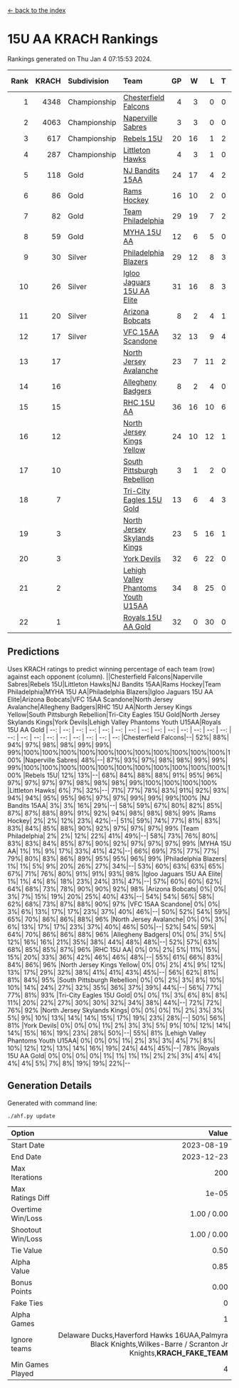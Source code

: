 [<- back to the index](readme.md)
# 15U AA KRACH Rankings
Rankings generated on Thu Jan  4 07:15:53 2024.

Rank|KRACH|Subdivision|Team|GP|W|L|T|OTW|OTL|SoS|Exp Wins|Win Diff
---:|---:|:---|:---|---:|---:|---:|---:|---:|---:|---:|---:|---:
1|4348|Championship|[Chesterfield Falcons](https://gamesheetstats.com/seasons/3659/teams/143334/schedule)|4|3|0|0|1|0|148|4.8|-0.0
2|4063|Championship|[Naperville Sabres](https://gamesheetstats.com/seasons/3659/teams/143335/schedule)|3|3|0|0|0|0|174|3.8|-0.0
3|617|Championship|[Rebels 15U](https://gamesheetstats.com/seasons/3659/teams/140654/schedule)|20|16|1|2|0|1|451|17.8|-0.0
4|287|Championship|[Littleton Hawks](https://gamesheetstats.com/seasons/3659/teams/177078/schedule)|4|3|1|0|0|0|156|3.8|-0.0
5|118|Gold|[NJ Bandits 15AA](https://gamesheetstats.com/seasons/3659/teams/140648/schedule)|24|17|4|2|0|1|99|18.9|0.0
6|86|Gold|[Rams Hockey](https://gamesheetstats.com/seasons/3659/teams/140653/schedule)|16|10|2|0|2|2|282|12.9|0.0
7|82|Gold|[Team Philadelphia](https://gamesheetstats.com/seasons/3659/teams/140657/schedule)|29|19|7|2|1|0|95|21.9|0.0
8|59|Gold|[MYHA 15U AA](https://gamesheetstats.com/seasons/3659/teams/140647/schedule)|12|6|5|0|1|0|402|7.9|0.0
9|30|Silver|[Philadelphia Blazers](https://gamesheetstats.com/seasons/3659/teams/140652/schedule)|29|12|8|3|5|1|28|19.4|0.0
10|26|Silver|[Igloo Jaguars 15U AA Elite](https://gamesheetstats.com/seasons/3659/teams/140645/schedule)|31|16|8|3|2|2|26|20.4|0.0
11|20|Silver|[Arizona Bobcats](https://gamesheetstats.com/seasons/3659/teams/143338/schedule)|8|2|4|1|0|1|133|3.4|0.0
12|17|Silver|[VFC 15AA Scandone](https://gamesheetstats.com/seasons/3659/teams/140659/schedule)|32|13|9|4|2|4|175|17.9|0.0
13|17||[North Jersey Avalanche](https://gamesheetstats.com/seasons/3659/teams/140649/schedule)|23|7|11|2|2|1|231|10.9|0.0
14|16||[Allegheny Badgers](https://gamesheetstats.com/seasons/3659/teams/143336/schedule)|8|2|4|0|1|1|565|3.9|0.0
15|15||[RHC 15U AA](https://gamesheetstats.com/seasons/3659/teams/140655/schedule)|36|16|10|6|0|4|31|19.9|0.0
16|12||[North Jersey Kings Yellow](https://gamesheetstats.com/seasons/3659/teams/140650/schedule)|24|10|12|1|1|0|52|12.4|0.0
17|10||[South Pittsburgh Rebellion](https://gamesheetstats.com/seasons/3659/teams/144442/schedule)|3|1|2|0|0|0|163|1.9|0.0
18|7||[Tri-City Eagles 15U Gold](https://gamesheetstats.com/seasons/3659/teams/140658/schedule)|13|6|4|3|0|0|9|8.4|0.0
19|3||[North Jersey Skylands Kings](https://gamesheetstats.com/seasons/3659/teams/140651/schedule)|23|5|16|1|0|1|98|6.4|0.0
20|3||[York Devils](https://gamesheetstats.com/seasons/3659/teams/140660/schedule)|32|6|22|0|2|2|43|8.9|0.0
21|2||[Lehigh Valley Phantoms Youth U15AA](https://gamesheetstats.com/seasons/3659/teams/140646/schedule)|34|8|25|0|0|1|21|8.9|0.0
22|1||[Royals 15U AA Gold](https://gamesheetstats.com/seasons/3659/teams/140656/schedule)|32|0|30|0|2|0|26|2.9|0.0

## Predictions
Uses KRACH ratings to predict winning percentage of each team (row) against each opponent (column).
||Chesterfield Falcons|Naperville Sabres|Rebels 15U|Littleton Hawks|NJ Bandits 15AA|Rams Hockey|Team Philadelphia|MYHA 15U AA|Philadelphia Blazers|Igloo Jaguars 15U AA Elite|Arizona Bobcats|VFC 15AA Scandone|North Jersey Avalanche|Allegheny Badgers|RHC 15U AA|North Jersey Kings Yellow|South Pittsburgh Rebellion|Tri-City Eagles 15U Gold|North Jersey Skylands Kings|York Devils|Lehigh Valley Phantoms Youth U15AA|Royals 15U AA Gold
| --: | --: | --: | --: | --: | --: | --: | --: | --: | --: | --: | --: | --: | --: | --: | --: | --: | --: | --: | --: | --: | --: | --: 
|Chesterfield Falcons|--| 52%| 88%| 94%| 97%| 98%| 98%| 99%| 99%| 99%|100%|100%|100%|100%|100%|100%|100%|100%|100%|100%|100%|100%
|Naperville Sabres| 48%|--| 87%| 93%| 97%| 98%| 98%| 99%| 99%| 99%|100%|100%|100%|100%|100%|100%|100%|100%|100%|100%|100%|100%
|Rebels 15U| 12%| 13%|--| 68%| 84%| 88%| 88%| 91%| 95%| 96%| 97%| 97%| 97%| 97%| 98%| 98%| 98%| 99%|100%|100%|100%|100%
|Littleton Hawks|  6%|  7%| 32%|--| 71%| 77%| 78%| 83%| 91%| 92%| 93%| 94%| 94%| 95%| 95%| 96%| 97%| 97%| 99%| 99%| 99%|100%
|NJ Bandits 15AA|  3%|  3%| 16%| 29%|--| 58%| 59%| 67%| 80%| 82%| 85%| 87%| 87%| 88%| 89%| 91%| 92%| 94%| 98%| 98%| 98%| 99%
|Rams Hockey|  2%|  2%| 12%| 23%| 42%|--| 51%| 59%| 74%| 77%| 81%| 83%| 83%| 84%| 85%| 88%| 90%| 92%| 97%| 97%| 97%| 99%
|Team Philadelphia|  2%|  2%| 12%| 22%| 41%| 49%|--| 58%| 73%| 76%| 80%| 83%| 83%| 84%| 85%| 87%| 90%| 92%| 97%| 97%| 97%| 99%
|MYHA 15U AA|  1%|  1%|  9%| 17%| 33%| 41%| 42%|--| 66%| 69%| 75%| 77%| 77%| 79%| 80%| 83%| 86%| 89%| 95%| 95%| 96%| 99%
|Philadelphia Blazers|  1%|  1%|  5%|  9%| 20%| 26%| 27%| 34%|--| 53%| 60%| 63%| 63%| 65%| 67%| 71%| 76%| 80%| 91%| 91%| 93%| 98%
|Igloo Jaguars 15U AA Elite|  1%|  1%|  4%|  8%| 18%| 23%| 24%| 31%| 47%|--| 57%| 60%| 60%| 62%| 64%| 68%| 73%| 78%| 90%| 90%| 92%| 98%
|Arizona Bobcats|  0%|  0%|  3%|  7%| 15%| 19%| 20%| 25%| 40%| 43%|--| 54%| 54%| 56%| 58%| 62%| 68%| 73%| 87%| 88%| 90%| 97%
|VFC 15AA Scandone|  0%|  0%|  3%|  6%| 13%| 17%| 17%| 23%| 37%| 40%| 46%|--| 50%| 52%| 54%| 59%| 65%| 70%| 86%| 86%| 88%| 96%
|North Jersey Avalanche|  0%|  0%|  3%|  6%| 13%| 17%| 17%| 23%| 37%| 40%| 46%| 50%|--| 52%| 54%| 59%| 64%| 70%| 86%| 86%| 88%| 96%
|Allegheny Badgers|  0%|  0%|  3%|  5%| 12%| 16%| 16%| 21%| 35%| 38%| 44%| 48%| 48%|--| 52%| 57%| 63%| 68%| 85%| 85%| 87%| 96%
|RHC 15U AA|  0%|  0%|  2%|  5%| 11%| 15%| 15%| 20%| 33%| 36%| 42%| 46%| 46%| 48%|--| 55%| 61%| 66%| 83%| 84%| 86%| 96%
|North Jersey Kings Yellow|  0%|  0%|  2%|  4%|  9%| 12%| 13%| 17%| 29%| 32%| 38%| 41%| 41%| 43%| 45%|--| 56%| 62%| 81%| 81%| 84%| 95%
|South Pittsburgh Rebellion|  0%|  0%|  2%|  3%|  8%| 10%| 10%| 14%| 24%| 27%| 32%| 35%| 36%| 37%| 39%| 44%|--| 56%| 77%| 77%| 81%| 93%
|Tri-City Eagles 15U Gold|  0%|  0%|  1%|  3%|  6%|  8%|  8%| 11%| 20%| 22%| 27%| 30%| 30%| 32%| 34%| 38%| 44%|--| 72%| 72%| 76%| 92%
|North Jersey Skylands Kings|  0%|  0%|  0%|  1%|  2%|  3%|  3%|  5%|  9%| 10%| 13%| 14%| 14%| 15%| 17%| 19%| 23%| 28%|--| 50%| 56%| 81%
|York Devils|  0%|  0%|  0%|  1%|  2%|  3%|  3%|  5%|  9%| 10%| 12%| 14%| 14%| 15%| 16%| 19%| 23%| 28%| 50%|--| 55%| 81%
|Lehigh Valley Phantoms Youth U15AA|  0%|  0%|  0%|  1%|  2%|  3%|  3%|  4%|  7%|  8%| 10%| 12%| 12%| 13%| 14%| 16%| 19%| 24%| 44%| 45%|--| 78%
|Royals 15U AA Gold|  0%|  0%|  0%|  0%|  1%|  1%|  1%|  1%|  2%|  2%|  3%|  4%|  4%|  4%|  4%|  5%|  7%|  8%| 19%| 19%| 22%|--

## Generation Details

Generated with command line:
```
./ahf.py update
```

| Option | Value |
| :----- | ----: |
| Start Date | 2023-08-19 |
| End Date | 2023-12-23 |
| Max Iterations | 200 |
| Max Ratings Diff | 1e-05 |
| Overtime Win/Loss | 1.00 / 0.00 |
| Shootout Win/Loss | 1.00 / 0.00 |
| Tie Value | 0.50 |
| Alpha Value | 0.85 |
| Bonus Points | 0.00 |
| Fake Ties | 0 |
| Alpha Games | 1 |
| Ignore teams | Delaware Ducks,Haverford Hawks 16UAA,Palmyra Black Knights,Wilkes-Barre / Scranton Jr Knights,__KRACH_FAKE_TEAM__ |
| Min Games Played | 4 |

